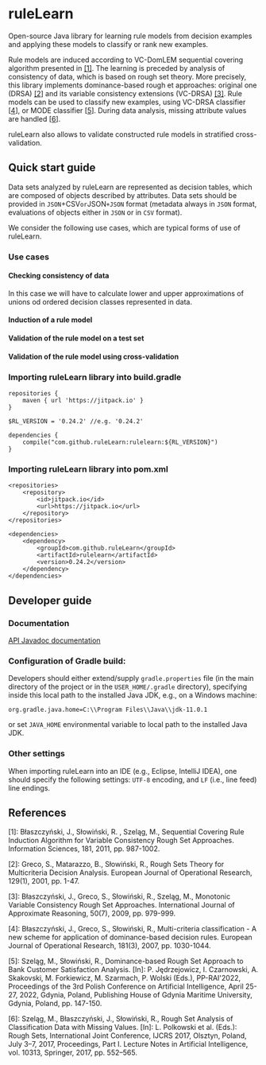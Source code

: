 # ruleLearn
Open-source Java library for learning rule models from decision examples and applying these models to classify or rank new examples.

Rule models are induced according to VC-DomLEM sequential covering algorithm presented in [[1]](#VCDomLEM). The learning is preceded by analysis of consistency of data, which is based on rough set theory. More precisely, this library implements dominance-based rough et approaches: original one (DRSA) [[2]](#DRSA) and its variable consistency extensions (VC-DRSA) [[3]](#VCDRSA). Rule models can be used to classify new examples, using VC-DRSA classifier [[4](#VCDRSA-Classifier)], or MODE classifier [[5](#Mode-Classifier)]. During data analysis, missing attribute values are handled [[6](#DRSA-MV)].

ruleLearn also allows to validate constructed rule models in stratified cross-validation.

## Quick start guide
Data sets analyzed by ruleLearn are represented as decision tables, which are composed of objects described by attributes. Data sets should be provided in `JSON`+CSV` or `JSON`+JSON` format (metadata always in `JSON` format, evaluations of objects either in `JSON` or in `CSV` format).

We consider the following use cases, which are typical forms of use of ruleLearn.

### Use cases

#### Checking consistency of data
In this case we will have to calculate lower and upper approximations of unions od ordered decision classes represented in data. 

#### Induction of a rule model

#### Validation of the rule model on a test set

#### Validation of the rule model using cross-validation

### Importing ruleLearn library into build.gradle
```
repositories {
    maven { url 'https://jitpack.io' }
}

$RL_VERSION = '0.24.2' //e.g. '0.24.2'

dependencies {
    compile("com.github.ruleLearn:rulelearn:${RL_VERSION}")
}
```

### Importing ruleLearn library into pom.xml
```
<repositories>
    <repository>
        <id>jitpack.io</id>
        <url>https://jitpack.io</url>
    </repository>
</repositories>

<dependencies>
    <dependency>
        <groupId>com.github.ruleLearn</groupId>
        <artifactId>rulelearn</artifactId>
        <version>0.24.2</version>
    </dependency>
</dependencies>
```

## Developer guide

### Documentation
[API Javadoc documentation](https://javadoc.jitpack.io/com/github/rulelearn/ruleLearn/latest/javadoc/)

### Configuration of Gradle build:
Developers should either extend/supply `gradle.properties` file (in the main directory of the project
or in the `USER_HOME/.gradle` directory), specifying inside this local path to the installed Java JDK,
e.g., on a Windows machine:

`org.gradle.java.home=C:\\Program Files\\Java\\jdk-11.0.1`

or set `JAVA_HOME` environmental variable to local path to the installed Java JDK.

### Other settings
When importing ruleLearn into an IDE (e.g., Eclipse, IntelliJ IDEA), one should specify the following settings: `UTF-8` encoding, and `LF` (i.e., line feed) line endings.

## References

<a name="VCDomLEM">[1]</a>: Błaszczyński, J., Słowiński, R. , Szeląg, M., Sequential Covering Rule Induction Algorithm for Variable Consistency Rough Set Approaches. Information Sciences, 181, 2011, pp. 987-1002.

<a name="DRSA">[2]</a>: Greco, S., Matarazzo, B., Słowiński, R., Rough Sets Theory for Multicriteria Decision Analysis. European Journal of Operational Research, 129(1), 2001, pp. 1-47.

<a name="VCDRSA">[3]</a>: Błaszczyński, J., Greco, S., Słowiński, R., Szeląg, M., Monotonic Variable Consistency Rough Set Approaches. International Journal of Approximate Reasoning, 50(7), 2009, pp. 979-999.

<a name="VCDRSA-Classifier">[4]</a>: Błaszczyński, J., Greco, S., Słowiński, R., Multi-criteria classification - A new scheme for application of dominance-based decision rules. European Journal of Operational Research, 181(3), 2007, pp. 1030-1044.

<a name="Mode-Classifier">[5]</a>: Szeląg, M., Słowiński, R., Dominance-based Rough Set Approach to Bank Customer Satisfaction Analysis. [In]: P. Jędrzejowicz, I. Czarnowski, A. Skakovski, M. Forkiewicz, M. Szarmach, P. Wolski (Eds.), PP-RAI'2022, Proceedings of the 3rd Polish Conference on Artificial Intelligence, April 25-27, 2022, Gdynia, Poland, Publishing House of Gdynia Maritime University, Gdynia, Poland, pp. 147-150.

<a name="DRSA-MV">[6]</a>: Szeląg, M., Błaszczyński, J., Słowiński, R., Rough Set Analysis of Classification Data with Missing Values. [In]: L. Polkowski et al. (Eds.): Rough Sets, International Joint Conference, IJCRS 2017, Olsztyn, Poland, July 3–7, 2017, Proceedings, Part I. Lecture Notes in Artificial Intelligence, vol. 10313, Springer, 2017, pp. 552–565.
